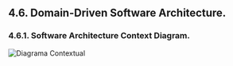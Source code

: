 ## **4.6. Domain-Driven Software Architecture.**

### 4\.6.1. Software Architecture Context Diagram.

![Diagrama Contextual](../Images/context.png)
